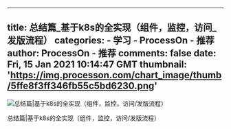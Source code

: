 
---
title: 总结篇_基于k8s的全实现（组件，监控，访问_发版流程）
categories: 
    - 学习
    - ProcessOn - 推荐
author: ProcessOn - 推荐
comments: false
date: Fri, 15 Jan 2021 10:14:47 GMT
thumbnail: 'https://img.processon.com/chart_image/thumb/5ffe8f3ff346fb55c5bd6230.png'
---

<div>   
<img class="thumb" alt="总结篇|基于k8s的全实现（组件，监控，访问/发版流程）" src="https://img.processon.com/chart_image/thumb/5ffe8f3ff346fb55c5bd6230.png" referrerpolicy="no-referrer">
<p>总结篇|基于k8s的全实现（组件，监控，访问/发版流程）</p>  
</div>
            